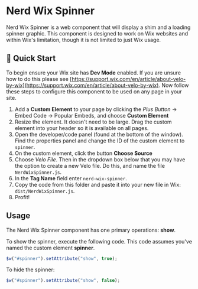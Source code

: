 # Nerd Wix Spinner

Nerd Wix Spinner is a web component that will display a shim and a loading spinner graphic. This component is designed to work on Wix websites and within Wix's limitation, though it is not limited to just Wix usage. 

## 🚀 Quick Start

To begin ensure your Wix site has **Dev Mode** enabled. If you are unsure how to do this please see [https://support.wix.com/en/article/about-velo-by-wix](https://support.wix.com/en/article/about-velo-by-wix). Now follow these steps to configure this component to be used on any page in your site.

1. Add a **Custom Element** to your page by clicking the *Plus Button* -> Embed Code -> Popular Embeds, and choose **Custom Element**
2. Resize the element. It doesn't need to be large. Drag the custom element into your header so it is available on all pages.
3. Open the developer/code panel (found at the bottom of the window). Find the properties panel and change the ID of the custom element to `spinner`.
4. On the custom element, click the button **Choose Source**
5. Choose *Velo File*. Then in the dropdown box below that you may have the option to create a new Velo file. Do this, and name the file `NerdWixSpinner.js`.
6. In the **Tag Name** field enter `nerd-wix-spinner`.
7. Copy the code from this folder and paste it into your new file in Wix: `dist/NerdWixSpinner.js`.
8. Profit!

## Usage

The Nerd Wix Spinner component has one primary operations: **show**.

To show the spinner, execute the following code. This code assumes you've named the custom element **spinner**.

```js
$w("#spinner").setAttribute("show", true);
```

To hide the spinner:

```js
$w("#spinner").setAttribute("show", false);
```

